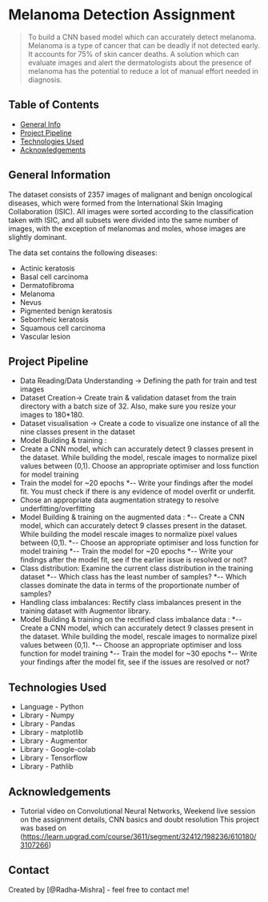 # Melanoma Detection Assignment
> To build a CNN based model which can accurately detect melanoma. Melanoma is a type of cancer that can be deadly if not detected early. It accounts for 75% of skin cancer deaths. A solution which can evaluate images and alert the dermatologists about the presence of melanoma has the potential to reduce a lot of manual effort needed in diagnosis.


## Table of Contents
* [General Info](#general-information)
* [Project Pipeline](#project-pipeline)
* [Technologies Used](#technologies-used)
* [Acknowledgements](#acknowledgements)


## General Information
The dataset consists of 2357 images of malignant and benign oncological diseases, which were formed from the International Skin Imaging Collaboration (ISIC). All images were sorted according to the classification taken with ISIC, and all subsets were divided into the same number of images, with the exception of melanomas and moles, whose images are slightly dominant.

The data set contains the following diseases:

- Actinic keratosis
- Basal cell carcinoma
- Dermatofibroma
- Melanoma
- Nevus
- Pigmented benign keratosis
- Seborrheic keratosis
- Squamous cell carcinoma
- Vascular lesion


## Project Pipeline
- Data Reading/Data Understanding → Defining the path for train and test images 
- Dataset Creation→ Create train & validation dataset from the train directory with a batch size of 32. Also, make sure you resize your images to 180*180.
- Dataset visualisation → Create a code to visualize one instance of all the nine classes present in the dataset 
- Model Building & training : 
-   Create a CNN model, which can accurately detect 9 classes present in the dataset. While building the model, rescale images to normalize pixel values between (0,1).
 Choose an appropriate optimiser and loss function for model training
-   Train the model for ~20 epochs
*-- Write your findings after the model fit. You must check if there is any evidence of model overfit or underfit.
- Chose an appropriate data augmentation strategy to resolve underfitting/overfitting 
- Model Building & training on the augmented data :
*-- Create a CNN model, which can accurately detect 9 classes present in the dataset. While building the model rescale images to normalize pixel values between (0,1).
*-- Choose an appropriate optimiser and loss function for model training
*-- Train the model for ~20 epochs
*-- Write your findings after the model fit, see if the earlier issue is resolved or not?
- Class distribution: Examine the current class distribution in the training dataset 
*-- Which class has the least number of samples?
*-- Which classes dominate the data in terms of the proportionate number of samples?
- Handling class imbalances: Rectify class imbalances present in the training dataset with Augmentor library.
- Model Building & training on the rectified class imbalance data :
*-- Create a CNN model, which can accurately detect 9 classes present in the dataset. While building the model, rescale images to normalize pixel values between (0,1).
*-- Choose an appropriate optimiser and loss function for model training
*-- Train the model for ~30 epochs
*-- Write your findings after the model fit, see if the issues are resolved or not?
 

## Technologies Used
- Language - Python
- Library - Numpy
- Library - Pandas
- Library - matplotlib
- Library - Augmentor
- Library - Google-colab
- Library - Tensorflow
- Library - Pathlib


## Acknowledgements
- Tutorial video on Convolutional Neural Networks, Weekend live session on the assignment details, CNN basics and doubt resolution
This project was based on (https://learn.upgrad.com/course/3611/segment/32412/198236/610180/3107266)


## Contact
Created by [@Radha-Mishra] - feel free to contact me!
